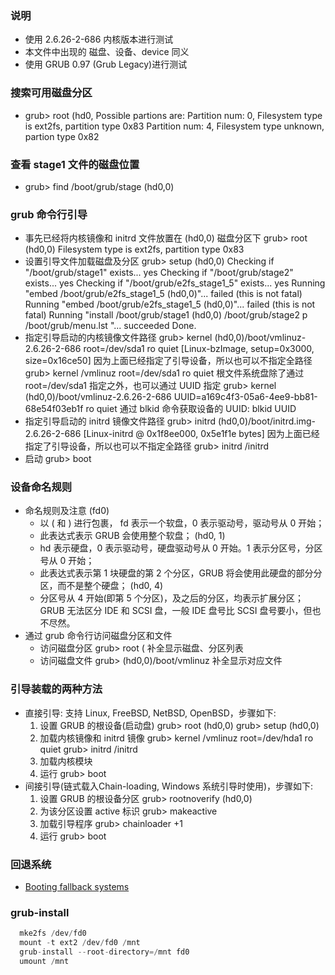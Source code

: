 
### 说明

- 使用 2.6.26-2-686 内核版本进行测试
- 本文件中出现的 磁盘、设备、device 同义
- 使用 GRUB 0.97 (Grub Legacy)进行测试

### 搜索可用磁盘分区

- grub> root (hd0,
   Possible partions are:
     Partition num: 0, Filesystem type is ext2fs, partition type 0x83
     Partition num: 4, Filesystem type unknown, partion type 0x82

### 查看 stage1 文件的磁盘位置

- grub> find /boot/grub/stage
   (hd0,0)

### grub 命令行引导

- 事先已经将内核镜像和 initrd 文件放置在 (hd0,0) 磁盘分区下
        grub> root (hd0,0)
         Filesystem type is ext2fs, partition type 0x83
- 设置引导文件加载磁盘及分区
        grub> setup (hd0,0)
         Checking if "/boot/grub/stage1" exists... yes
         Checking if "/boot/grub/stage2" exists... yes
         Checking if "/boot/grub/e2fs_stage1_5" exists... yes
         Running "embed /boot/grub/e2fs_stage1_5 (hd0,0)"... failed (this is not fatal)
         Running "embed /boot/grub/e2fs_stage1_5 (hd0,0)"... failed (this is not fatal)
         Running "install /boot/grub/stage1 (hd0,0) /boot/grub/stage2 p /boot/grub/menu.lst "... succeeded
        Done.
- 指定引导启动的内核镜像文件路径
        grub> kernel (hd0,0)/boot/vmlinuz-2.6.26-2-686 root=/dev/sda1 ro quiet
            [Linux-bzImage, setup=0x3000, size=0x16ce50]
  因为上面已经指定了引导设备，所以也可以不指定全路径
        grub> kernel /vmlinuz root=/dev/sda1 ro quiet
  根文件系统盘除了通过 root=/dev/sda1 指定之外，也可以通过 UUID 指定
        grub> kernel (hd0,0)/boot/vmlinuz-2.6.26-2-686 UUID=a169c4f3-05a6-4ee9-bb81-68e54f03eb1f ro quiet
  通过 blkid 命令获取设备的 UUID:
        blkid UUID
- 指定引导启动的 initrd 镜像文件路径
        grub> initrd (hd0,0)/boot/initrd.img-2.6.26-2-686
           [Linux-initrd @ 0x1f8ee000, 0x5e1f1e bytes]
  因为上面已经指定了引导设备，所以也可以不指定全路径
        grub> initrd /initrd
- 启动
        grub> boot

### 设备命名规则

- 命名规则及注意
        (fd0)
    + 以 ( 和 ) 进行包裹， fd 表示一个软盘，0 表示驱动号，驱动号从 0 开始；
    + 此表达式表示 GRUB 会使用整个软盘；
        (hd0, 1)
    + hd 表示硬盘，0 表示驱动号，硬盘驱动号从 0 开始。1 表示分区号，分区号从 0 开始；
    + 此表达式表示第 1 块硬盘的第 2 个分区，GRUB 将会使用此硬盘的部分分区，而不是整个硬盘；
        (hd0, 4)
    + 分区号从 4 开始(即第 5 个分区)，及之后的分区，均表示扩展分区；
GRUB 无法区分 IDE 和 SCSI 盘，一般 IDE 盘号比 SCSI 盘号要小，但也不尽然。
- 通过 grub 命令行访问磁盘分区和文件
    + 访问磁盘分区
            grub> root (
    <TAB> 补全显示磁盘、分区列表
    + 访问磁盘文件
            grub> (hd0,0)/boot/vmlinuz
    <TAB> 补全显示对应文件

### 引导装载的两种方法

- 直接引导: 支持 Linux, FreeBSD, NetBSD, OpenBSD，步骤如下:
    1. 设置 GRUB 的根设备(启动盘)
        grub> root (hd0,0)
        grub> setup (hd0,0)
    2. 加载内核镜像和 initrd 镜像
        grub> kernel /vmlinuz root=/dev/hda1 ro quiet
        grub> initrd /initrd
    3. 加载内核模块
    4. 运行
        grub> boot
- 间接引导(链式载入Chain-loading, Windows 系统引导时使用)，步骤如下:
    1. 设置 GRUB 的根设备分区
        grub> rootnoverify (hd0,0)
    2. 为该分区设置 active 标识
        grub> makeactive
    3. 加载引导程序
        grub> chainloader +1
    4. 运行
        grub> boot

### 回退系统

- [Booting fallback systems](https://www.gnu.org/software/grub/manual/legacy/Booting-fallback-systems.html#Booting-fallback-systems)

### grub-install

```s
  mke2fs /dev/fd0
  mount -t ext2 /dev/fd0 /mnt
  grub-install --root-directory=/mnt fd0
  umount /mnt
```